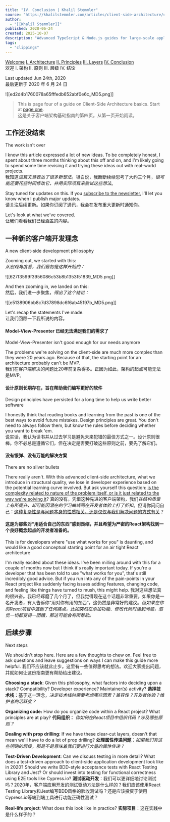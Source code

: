 ```yaml
---
title: "IV. Conclusion | Khalil Stemmler"
source: "https://khalilstemmler.com/articles/client-side-architecture/conclusion/"
author:
  - "[[Khalil Stemmler]]"
published: 2020-06-24
created: 2025-10-07
description: "Advanced TypeScript & Node.js guides for large-scale applications. Learn to write flexible, maintainable TypeScript."
tags:
  - "clippings"
---
```

[Welcome](https://khalilstemmler.com/articles/client-side-architecture/introduction) [I. Architecture](https://khalilstemmler.com/articles/client-side-architecture/architecture) [II. Principles](https://khalilstemmler.com/articles/client-side-architecture/principles) [III. Layers](https://khalilstemmler.com/articles/client-side-architecture/layers) [IV. Conclusion](https://khalilstemmler.com/articles/client-side-architecture/conclusion)  
欢迎 I. 架构 II. 原则 III. 层级 IV. 结论

Last updated Jun 24th, 2020  
最后更新于 2020 年 6 月 24 日

![[ed2d4b1760078a65fffedb652abf0e6c_MD5.png]]

> This is page four of a guide on Client-Side Architecture basics. Start at [page one](https://khalilstemmler.com/articles/client-side-architecture/introduction).  
> 这是关于客户端架构基础指南的第四页。从第一页开始阅读。

## 工作还没结束
The work isn't over

I know this article expressed a lot of new ideas. To be completely honest, I spent about three months thinking about this off and on, and I'm likely going to spend some time revising it and trying these ideas out with real-world projects.  
我知道*这篇文章表达了很多新想法*。坦白说，我断断续续思考了大约三个月，*很可能还要花些时间修改它，并用实际项目来尝试这些想法*。

Stay tuned for updates on this. If you [subscribe to the newsletter](https://khalilstemmler.com/newsletter), I'll let you know when I publish major updates.  
请关注后续更新。如果你订阅了通讯，我会在发布重大更新时通知你。

Let's look at what we've covered.  
让我们看看我们已经涵盖的内容。

## 一种新的客户端开发理念
A new client-side development philosophy

Zooming out, we started with this:  
*从宏观角度看，我们最初是这样开始的：*

![[627f3599f3956086c53b8b1353f51839_MD5.png]]

And then zooming in, we landed on this:  
然后，我们进一步聚焦，*得出了这个结论：*

![[e5138906bb8c7d37898dc6f6ab45197b_MD5.png]]

Let's recap the statements I've made.  
让我们回顾一下我所说的内容。

#### Model-View-Presenter 已经无法满足我们的需求了
Model-View-Presenter isn't good enough for our needs anymore

The problems we're solving on the client-side are much more complex than they were 20 years ago. Because of that, the starting point for an architecture probably can't be MVP.  
我们在客户端解决的问题比20年前复杂得多。正因为如此，架构的起点可能无法是MVP。

#### 设计原则长期存在，旨在帮助我们编写更好的软件
Design principles have persisted for a long time to help us write better software

I honestly think that reading books and learning from the past is one of the best ways to avoid future mistakes. Design principles are great. You don't need to always follow them, but know the rules before deciding whether you want to break 'em.  
说实话，我认为读书并从过去学习是避免未来犯错的最佳方式之一。设计原则很棒。你不必总是遵循它们，但在决定是否要打破这些原则之前，要先了解它们。

#### 没有银弹、没有万能的解决方案
There are no silver bullets

There really aren't. With this advanced client-side architecture, what we introduce in structural quality, we lose in developer experience based on the potential learning curve involved. But ask yourself this question: [is the complexity related to nature of the problem itself, or is it just related to the way we're solving it](https://khalilstemmler.com/articles/software-professionalism/accidental-and-essential-complexity/)?
真的没有。凭借这种先进的客户端架构，我们*在结构质量上有所提升，却可能因潜在的学习曲线而在开发者体验上打了折扣*。但请你问问自己：[这种复杂性是与问题本身的性质相关，还是仅仅与我们解决问题的方式有关](https://khalilstemmler.com/articles/software-professionalism/accidental-and-essential-complexity/)？

#### 这是为那些对“用适合自己的东西”感到畏缩，并且希望为严密的React架构找到一个良好概念起点的开发者准备的。
This is for developers where "use what works for you" is daunting, and would like a good conceptual starting point for an air tight React architecture

I'm really excited about these ideas. I've been milling around with this for a couple of months now but I think it's really important today. If you're a developer that has been told to use "what works for you", that's still incredibly good advice. But if you run into any of the pain-points in your React project like suddenly facing issues adding features, changing code, and feeling like things have turned to mush, this might help.
我对这些想法真的很兴奋。我已经琢磨了几个月了，但我觉得现在这个话题非常重要。如果你是一名开发者，有人告诉你“用对你有用的东西”，这仍然是非常好的建议。*但如果在你的React项目中遇到了任何痛点，比如突然在添加功能、修改代码时遇到问题，感觉一切都变得一团糟，那这可能会有所帮助。*

## 后续步骤
Next steps

We shouldn't stop here. Here are a few thoughts to chew on. Feel free to ask questions and leave suggestions on ways I can make this guide more helpful.
我们不应该就此止步。这里有一些值得思考的想法。欢迎大家提出问题，并就如何让这份指南更有帮助给出建议。

**Choosing a stack**: Given this philosophy, what factors into deciding upon a stack? Compatibility? Developer experience? Maintainer(s) activity?
**选择技术栈**：基于这一理念，*决定技术栈时需要考虑哪些因素？兼容性？开发者体验？维护者的活跃度？*

**Organizing code:** How do you organize code within a React project? What principles are at play?
**代码组织：** *你如何在React项目中组织代码？涉及哪些原则？*

**Dealing with prop drilling**: If we have these clear-cut layers, doesn't that mean we'll have to do a lot of prop drilling?
**处理属性传递问题**：*如果我们有这些明确的层级，那是不是意味着我们要进行大量的属性传递？*

**Test-Driven Development**: Can we discuss testing in more detail? What does a test-driven approach to client-side application development look like in 2020? Should we write BDD-style acceptance tests with React Testing Library and Jest? Or should invest into testing for functional correctness using E2E tools like Cypress.io?
**测试驱动开发**：我们可以更详细地讨论测试吗？2020年，客户端应用开发的测试驱动方法是什么样的？我们应该使用React Testing Library和Jest编写BDD风格的验收测试吗？还是应该投资于使用Cypress.io等端到端工具进行功能正确性测试？

**Real-life project**: What does this look like in practice?
**实际项目**：这在实践中是什么样子的？


